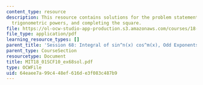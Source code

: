 ```yaml
---
content_type: resource
description: This resource contains solutions for the problem statements related to
  trigonometric powers, and completing the square.
file: https://ol-ocw-studio-app-production.s3.amazonaws.com/courses/18-01sc-single-variable-calculus-fall-2010/64eaee7a99c448ef616de3f083c487b9_MIT18_01SCF10_ex68sol.pdf
file_type: application/pdf
learning_resource_types: []
parent_title: 'Session 68: Integral of sin^n(x) cos^m(x), Odd Exponents'
parent_type: CourseSection
resourcetype: Document
title: MIT18_01SCF10_ex68sol.pdf
type: OCWFile
uid: 64eaee7a-99c4-48ef-616d-e3f083c487b9
---
```

